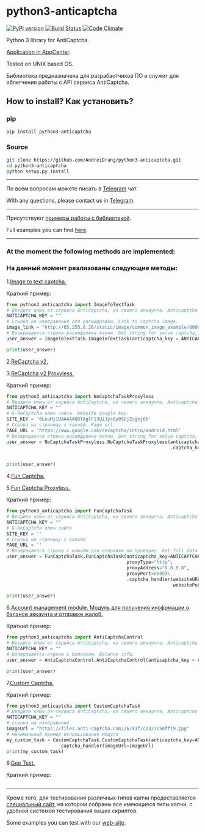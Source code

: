 # python3-anticaptcha

[![PyPI version](https://badge.fury.io/py/python3-anticaptcha.svg)](https://badge.fury.io/py/python3-anticaptcha)
[![Build Status](https://semaphoreci.com/api/v1/andreidrang/python3-anticaptcha/branches/master/shields_badge.svg)](https://semaphoreci.com/andreidrang/python3-anticaptcha)
[![Code Climate](https://codeclimate.com/github/AndreiDrang/python3-anticaptcha/badges/gpa.svg)](https://codeclimate.com/github/AndreiDrang/python3-anticaptcha)

Python 3 library for AntiCaptcha.

[Application in AppCenter](https://anti-captcha.com/clients/tools/appcenter/app/867).

Tested on UNIX based OS.

Библиотека предназначена для разрабаотчиков ПО и служит для облегчения работы с API сервиса AntiCaptcha.

## How to install? Как установить?

### pip

```bash
pip install python3-anticaptcha
```


### Source
```bash
git clone https://github.com/AndreiDrang/python3-anticaptcha.git
cd python3-anticaptcha
python setup.py install
```
***
По всем вопросам можете писать в [Telegram](https://t.me/joinchat/CD2EtQ5Pm0dmoSQQMTkVlw) чат.

With any questions, please contact us in [Telegram](https://t.me/joinchat/CD2EtQ5Pm0dmoSQQMTkVlw).
***
Присутствуют [примеры работы с библиотекой](https://github.com/AndreiDrang/python3-anticaptcha/tree/master/anticaptcha_examples).

Full examples you can find [here](https://github.com/AndreiDrang/python3-anticaptcha/tree/master/anticaptcha_examples).

***
### At the moment the following methods are implemented:
### На данный момент реализованы следующие методы:

1.[Image to text captcha.](https://github.com/AndreiDrang/python3-anticaptcha/blob/master/anticaptcha_examples/anticaptcah_image_to_text_example.py)

Краткий пример:
```python
from python3_anticaptcha import ImageToTextTask
# Введите ключ от сервиса AntiCaptcha, из своего аккаунта. Anticaptcha service key.
ANTICAPTCHA_KEY = ""
# Ссылка на изображения для расшифровки. Link to captcha image.
image_link = "http://85.255.8.26/static/image/common_image_example/800070.png"
# Возвращается строка-расшифровка капчи. Get string for solve captcha, and some other info.
user_answer = ImageToTextTask.ImageToTextTask(anticaptcha_key = ANTICAPTCHA_KEY).captcha_handler(captcha_link=image_link)

print(user_answer)
```

2.[ReCaptcha v2.](https://github.com/AndreiDrang/python3-anticaptcha/blob/master/anticaptcha_examples/anticaptcha_nocaptcha_example.py)


3.[ReCaptcha v2 Proxyless. ](https://github.com/AndreiDrang/python3-anticaptcha/blob/master/anticaptcha_examples/anticaptcha_nocaptcha_example.py)

Краткий пример:
```python
from python3_anticaptcha import NoCaptchaTaskProxyless
# Введите ключ от сервиса AntiCaptcha, из своего аккаунта. Anticaptcha service key.
ANTICAPTCHA_KEY = ""
# G-ReCaptcha ключ сайта. Website google key.
SITE_KEY = '6LeuMjIUAAAAAODtAglF13UiJys0y05EjZugej6b'
# Ссылка на страницу с капчёй. Page url.
PAGE_URL = 'https://www.google.com/recaptcha/intro/android.html'
# Возвращается строка-расшифровка капчи. Get string for solve captcha, and other info.
user_answer = NoCaptchaTaskProxyless.NoCaptchaTaskProxyless(anticaptcha_key = ANTICAPTCHA_KEY)\
                                                            .captcha_handler(websiteURL=PAGE_URL,
                                                                             websiteKey=SITE_KEY)

print(user_answer)
```

4.[Fun Captcha.](https://github.com/AndreiDrang/python3-anticaptcha/blob/master/anticaptcha_examples/anticaptcha_fun_example.py)

5.[Fun Captcha Proxyless.](https://github.com/AndreiDrang/python3-anticaptcha/blob/master/anticaptcha_examples/anticaptcha_fun_example.py)

Краткий пример:
```python
from python3_anticaptcha import FunCaptchaTask
# Введите ключ от сервиса AntiCaptcha, из своего аккаунта. Anticaptcha service key.
ANTICAPTCHA_KEY = ""
# G-ReCaptcha ключ сайта
SITE_KEY = ''
# Ссылка на страницу с капчёй
PAGE_URL = ''
# Возвращается строка с ключём для отправки на проверку. Get full data for solve captcha.
user_answer = FunCaptchaTask.FunCaptchaTask(anticaptcha_key=ANTICAPTCHA_KEY,
                                            proxyType="http",
                                            proxyAddress="8.8.8.8",
                                            proxyPort=8080)\
                                            .captcha_handler(websiteURL=PAGE_URL,
                                                             websitePublicKey=SITE_KEY)

print(user_answer)
```

6.[Account management module. Модуль для получения инофрмации о балансе аккаунта и отправке жалоб.](https://github.com/AndreiDrang/python3-anticaptcha/blob/master/anticaptcha_examples/anticaptcha_control_example.py)

Краткий пример:
```python
from python3_anticaptcha import AntiCaptchaControl
# Введите ключ от сервиса AntiCaptcha, из своего аккаунта. Anticaptcha service key.
ANTICAPTCHA_KEY = ""
# Возвращается строка c балансом. Balance info.
user_answer = AntiCaptchaControl.AntiCaptchaControl(anticaptcha_key = ANTICAPTCHA_KEY).get_balance()

print(user_answer)
```

7.[Custom Captcha.](https://github.com/AndreiDrang/python3-anticaptcha/blob/master/anticaptcha_examples/anticaptcha_control_example.py)

Краткий пример:
```python
from python3_anticaptcha import CustomCaptchaTask
# Введите ключ от сервиса AntiCaptcha, из своего аккаунта. Anticaptcha service key.
ANTICAPTCHA_KEY = ""
# ссылка на изображение
imageUrl = "https://files.anti-captcha.com/26/41f/c23/7c50ff19.jpg"
# минимальный пример использования модуля
my_custom_task = CustomCaptchaTask.CustomCaptchaTask(anticaptcha_key=ANTICAPTCHA_KEY).\
                    captcha_handler(imageUrl=imageUrl)
print(my_custom_task)
```

8.[Gee Test.](https://github.com/AndreiDrang/python3-anticaptcha/blob/master/anticaptcha_examples/anticaptcha_control_example.py)

Краткий пример:
```python

```

***
Кроме того, для тестирования различных типов капчи предоставляется [специальный сайт](http://85.255.8.26/), на котором собраны все имеющиеся типы капчи, с удобной системой тестирования ваших скриптов.

Some examples you can test with our [web-site](http://85.255.8.26/).
